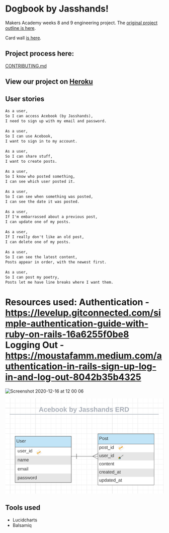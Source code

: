 # Dogbook by Jasshands!

Makers Academy weeks 8 and 9 engineering project. The [original project outline is here](https://github.com/makersacademy/course/tree/master/engineering_projects/rails).

Card wall [is here](https://trello.com/b/56RoJ3Aw/acebook-jasshands).

## Project process here:
[CONTRIBUTING.md](CONTRIBUTING.md)

## View our project on [Heroku](https://stark-badlands-89046.herokuapp.com/)

## User stories

```
As a user,
So I can access Acebook (by Jasshands),
I need to sign up with my email and password.

As a user,
So I can use Acebook,
I want to sign in to my account.

As a user,
So I can share stuff,
I want to create posts.

As a user,
So I know who posted something,
I can see which user posted it.

As a user,
So I can see when something was posted,
I can see the date it was posted.

As a user,
If I'm embarrassed about a previous post,
I can update one of my posts.

As a user,
If I really don't like an old post,
I can delete one of my posts.

As a user,
So I can see the latest content,
Posts appear in order, with the newest first.

As a user,
So I can post my poetry,
Posts let me have line breaks where I want them.

```


Resources used:
Authentication - https://levelup.gitconnected.com/simple-authentication-guide-with-ruby-on-rails-16a6255f0be8
Logging Out - https://moustafamm.medium.com/authentication-in-rails-sign-up-log-in-and-log-out-8042b35b4325
=======
<img width="818" alt="Screenshot 2020-12-16 at 12 00 06" src="https://user-images.githubusercontent.com/71889577/102346099-40d0c480-3f96-11eb-9848-da9b97c8002a.png">

![Entity relationship diagram – users and posts](images/Acebook_ERD.png)


## Tools used
- Lucidcharts
- Balsamiq
